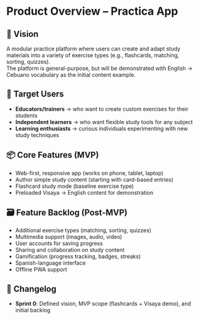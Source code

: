 # Product Overview – Practica App

## 🎯 Vision

A modular practice platform where users can create and adapt study materials into a variety of exercise types (e.g., flashcards, matching, sorting, quizzes).  
The platform is general-purpose, but will be demonstrated with English → Cebuano vocabulary as the initial content example.

## 👤 Target Users

- **Educators/trainers** → who want to create custom exercises for their students  
- **Independent learners** → who want flexible study tools for any subject   
- **Learning enthusiasts** → curious individuals experimenting with new study techniques  

## 📦 Core Features (MVP)

- Web-first, responsive app (works on phone, tablet, laptop)  
- Author simple study content (starting with card-based entries)  
- Flashcard study mode (baseline exercise type)  
- Preloaded Visaya → English content for demonstration  

## 🗃️ Feature Backlog (Post-MVP)

- Additional exercise types (matching, sorting, quizzes)  
- Multimedia support (images, audio, video)  
- User accounts for saving progress  
- Sharing and collaboration on study content  
- Gamification (progress tracking, badges, streaks)  
- Spanish-language interface  
- Offline PWA support  

## 📝 Changelog

- **Sprint 0**: Defined vision, MVP scope (flashcards + Visaya demo), and initial backlog  
